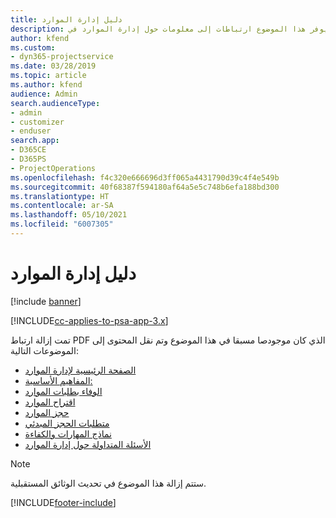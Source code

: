 ```yaml
---
title: دليل إدارة الموارد
description: يوفر هذا الموضوع ارتباطات إلى معلومات حول إدارة الموارد في Project Service Automation
author: kfend
ms.custom:
- dyn365-projectservice
ms.date: 03/28/2019
ms.topic: article
ms.author: kfend
audience: Admin
search.audienceType:
- admin
- customizer
- enduser
search.app:
- D365CE
- D365PS
- ProjectOperations
ms.openlocfilehash: f4c320e666696d3ff065a4431790d39c4f4e549b
ms.sourcegitcommit: 40f68387f594180af64a5e5c748b6efa188bd300
ms.translationtype: HT
ms.contentlocale: ar-SA
ms.lasthandoff: 05/10/2021
ms.locfileid: "6007305"
---
```

# <a name="resource-management-guide"></a>دليل إدارة الموارد

[!include [banner](../../includes/psa-now-project-operations.md)]

[!INCLUDE[cc-applies-to-psa-app-3.x](../../includes/cc-applies-to-psa-app-3x.md)]

تمت إزالة ارتباط PDF الذي كان موجودصا مسبقا في هذا الموضوع وتم نقل المحتوى إلى الموضوعات التالية:

- [الصفحة الرئيسية لإدارة الموارد](../resource-management-home-page.md)
- [المفاهيم الأساسية:](../reports-key-concepts.md)
- [الوفاء بطلبات الموارد](../resource-management-fulfill-requests.md)
- [اقتراح الموارد](../resource-management-propose-resources.md)
- [حجز الموارد](../resource-management-book-resources-scheduleboard.md)
- [متطلبات الحجز المبدئي](../resource-management-softbook-requirements.md)
- [نماذج المهارات والكفاءة](../resource-management-skills-proficiency.md)
- [الأسئلة المتداولة حول إدارة الموارد](../resource-management-faq.md)

> [!NOTE]
> ستتم إزالة هذا الموضوع في تحديث الوثائق المستقبلية. 


[!INCLUDE[footer-include](../../includes/footer-banner.md)]